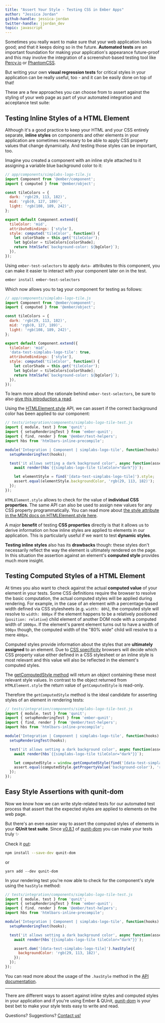```yaml
---
title: "Assert Your Style - Testing CSS in Ember Apps"
author: "Jessica Jordan"
github-handle: jessica-jordan
twitter-handle: jjordan_dev
topic: javascript
---
```


Sometimes you really want to make sure that your web application looks good; and that it keeps doing so in the future.
**Automated tests** are an important foundation for making your application's appearance future-proof and this may involve the integration of a screenshot-based testing tool like [Percy.io](https://percy.io/) or [PhantomCSS](https://github.com/HuddleEng/PhantomCSS).

But writing your own **visual regression tests** for critical styles in your application can be really useful, too - and it can be easily done on top of that!

<!--break-->

These are a few approaches you can choose from to assert against the styling of your web page as part of your automated integration and acceptance test suite:

## Testing Inline Styles of a HTML Element

Although it's a good practice to keep your HTML and your CSS entirely separate, **inline styles** on components and other elements in your application are sometimes necessary to be able to apply CSS property values that change dynamically. And testing those styles can be important, too.

Imagine you created a component with an inline style attached to it assigning a variable blue background color to it:

```js
// app/components/simplabs-logo-tile.js
import Component from '@ember/component';
import { computed } from '@ember/object';

const tileColors = {
  dark: 'rgb(29, 113, 182)',
  mid: 'rgb(0, 127, 189)',
  light: 'rgb(108, 189, 242)',
};

export default Component.extend({
  tileColor: 'mid',
  attributeBindings: ['style'],
  style: computed('tileColor', function() {
    let colorShade = this.get('tileColor');
    let bgColor = tileColors[colorShade];
    return htmlSafe(`background-color: ${bgColor}`);
  }),
});
```

Using `ember-test-selectors` to apply `data-` attributes to this component, you can make it easier to interact with your component later on in the test.

```bash
ember install ember-test-selectors
```
Which now allows you to tag your component for testing as follows:

```js
// app/components/simplabs-logo-tile.js
import Component from '@ember/component';
import { computed } from '@ember/object';

const tileColors = {
  dark: 'rgb(29, 113, 182)',
  mid: 'rgb(0, 127, 189)',
  light: 'rgb(108, 189, 242)',
};

export default Component.extend({
  tileColor: 'mid',
  'data-test-simplabs-logo-tile': true,
  attributeBindings: ['style'],
  style: computed('tileColor', function() {
    let colorShade = this.get('tileColor');
    let bgColor = tileColors[colorShade];
    return htmlSafe(`background-color: ${bgColor}`);
  }),
});
```
 To learn more about the rationale behind `ember-test-selectors`, be sure to also [give this introduction a read](https://simplabs.com/blog/2017/11/17/ember-test-selectors-road-to-1-0.html).

Using the [HTMLElement.style](https://developer.mozilla.org/en-US/docs/Web/API/HTMLElement/style) API, we can assert if the correct background color has been applied to our component:


```js
// tests/integration/components/simplabs-logo-tile-test.js
import { module, test } from 'qunit';
import { setupRenderingTest } from 'ember-qunit';
import { find, render } from '@ember/test-helpers';
import hbs from 'htmlbars-inline-precompile';

module('Integration | Component | simplabs-logo-tile', function(hooks) {
  setupRenderingTest(hooks);

  test('it allows setting a dark background color', async function(assert) {
    await render(hbs`{{simplabs-logo-tile tileColor="dark"}}`);

    let elementStyle = find('[data-test-simplabs-logo-tile]').style;
    assert.equal(elementStyle.backgroundColor, 'rgb(29, 113, 182)');
  });
});
```

`HTMLElement.style` allows to check for the value of **individual CSS properties**. The same API can also be used to assign new values for any CSS property programmatically.
You can read more about [the style attribute in the MDN docs on HTMLElement.style here](https://developer.mozilla.org/en-US/docs/Web/API/HTMLElement/style).

A major **benefit** of testing **CSS properties**  directly is that it allows us to derive information on how inline styles are applied to elements in our application. This is particularly useful if we want to test **dynamic styles**.

**Testing inline styles** also has its **drawbacks** though: these styles don't necessarily reflect the way the element is ultimately rendered on the page. In this situation the assertion against an element's **computed style** provides much more insight.

## Testing Computed Styles of a HTML Element

At times you also want to check against the actual **computed value** of your element in your tests. Some CSS definitions require the browser to resolve the  basic computation, the actual computed styles will be applied during rendering. For example, in the case of an element with a percentage-based width defined via CSS stylesheets (e.g. `width: 80%`), the computed style will resolve to `width: 800px` if the element happens to be a relatively positioned (`position: relative`) child element of another DOM node with a computed width of `1000px`. If the element's parent element turns out to have a width of `500px` though, the computed width of the "80% wide" child will resolve to a mere `400px`.

Computed styles provide information about the styles that are **ultimately assigned** to an element. Due to [CSS specificity](https://developer.mozilla.org/en-US/docs/Web/CSS/Specificity) browsers will decide which CSS property value either defined in a CSS stylesheet or an inline style is most relevant and this value will also be reflected in the element's computed styles.

The [getComputedStyle method](https://developer.mozilla.org/en-US/docs/Web/API/Window/getComputedStyle) will return an object containing these most relevant style values. In contrast to the object returned from `HTMLElement.style` the return value of `getComputedStyle` is read-only.

Therefore the `getComputedStyle` method is the ideal candidate for asserting styles of an element in rendering tests:

```js
// tests/integration/components/simplabs-logo-tile-test.js
import { module, test } from 'qunit';
import { setupRenderingTest } from 'ember-qunit';
import { find, render } from '@ember/test-helpers';
import hbs from 'htmlbars-inline-precompile';

module('Integration | Component | simplabs-logo-tile', function(hooks) {
  setupRenderingTest(hooks);

  test('it allows setting a dark background color', async function(assert) {
    await render(hbs`{{simplabs-logo-tile tileColor="dark"}}`);

    let computedStyle = window.getComputedStyle(find('[data-test-simplabs-logo-tile]'), null);
    assert.equal(computedStyle.getPropertyValue('background-color'), 'rgb(29, 113, 182)');
  });
});
```

## Easy Style Assertions with qunit-dom

Now we know how we can write style-related tests for our automated test process that assert that the expected styles are applied to elements on the web page.

But there's an even easier way to assert the computed styles of elements in your **QUnit test suite**. Since [v0.8.1](https://twitter.com/simplabs/status/1065913669995978752) of [qunit-dom](https://simplabs.com/blog/2017/10/24/high-level-assertions-with-qunit-dom.html) you can make your tests truly ✨

Check it [out](https://github.com/simplabs/qunit-dom):

```bash
npm install --save-dev qunit-dom
```

or

```
yarn add --dev qunit-dom
```

In your rendering test you're now able to check for the component's style using the `hasStyle` method:

```js
// tests/integration/components/simplabs-logo-tile-test.js
import { module, test } from 'qunit';
import { setupRenderingTest } from 'ember-qunit';
import { find, render } from '@ember/test-helpers';
import hbs from 'htmlbars-inline-precompile';

module('Integration | Component | simplabs-logo-tile', function(hooks) {
  setupRenderingTest(hooks);

  test('it allows setting a dark background color', async function(assert) {
    await render(hbs`{{simplabs-logo-tile tileColor="dark"}}`);

    assert.dom('[data-test-simplabs-logo-tile]').hasStyle({
      backgroundColor: 'rgb(29, 113, 182)',
    });
  });
});
```

You can read more about the usage of the `.hasStyle` method in the [API documentation](https://github.com/simplabs/qunit-dom/blob/master/API.md#hasStyle).

---

There are different ways to assert against inline styles and computed styles in your application and if you're using Ember & QUnit, [qunit-dom](https://github.com/simplabs/qunit-dom) is your best bet to make your style tests easy to write and read.

Questions? Suggestions? [Contact us!](https://simplabs.com/contact/)
